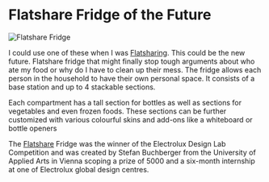 Flatshare Fridge of the Future
==============================
![Flatshare Fridge](/media/images/flatshare-fridge.jpg)


I could use one of these when I was [Flatsharing](/). This could be the new future. Flatshare fridge that might finally stop tough arguments about who ate my food or why do I have to clean up their mess. The fridge allows each person in the household to have their own personal space. It consists of a base station and up to 4 stackable sections.


Each compartment has a tall section for bottles as well as sections for vegetables and even frozen foods. These sections can be further customized with various colourful skins and add-ons like a whiteboard or bottle openers


The [Flatshare](/) Fridge was the winner of the Electrolux Design Lab Competition and was created by Stefan Buchberger from the University of Applied Arts in Vienna scoping a prize of 5000 and a six-month internship at one of Electrolux global design centres.

